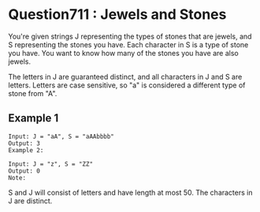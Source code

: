 # Question711 : Jewels and Stones

 You're given strings J representing the types of stones that are jewels, and S representing the stones you have.  Each character in S is a type of stone you have.  You want to know how many of the stones you have are also jewels.

The letters in J are guaranteed distinct, and all characters in J and S are letters. Letters are case sensitive, so "a" is considered a different type of stone from "A".

## Example 1

```Example
Input: J = "aA", S = "aAAbbbb"
Output: 3
Example 2:

Input: J = "z", S = "ZZ"
Output: 0
Note:
```

S and J will consist of letters and have length at most 50.
The characters in J are distinct.